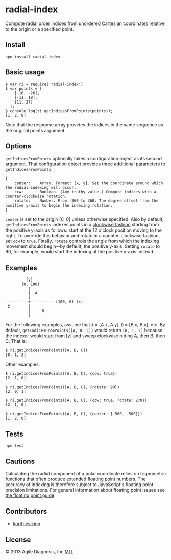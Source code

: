 radial-index
============

Compute radial order indices from unordered Cartesian coordinates relative to the origin or a specified point.

## Install

    npm install radial-index

## Basic usage

    $ var ri = require('radial-index')
    $ var points = [
        [-10, -26],
        [-11, 18],
        [11, 27]
      ];
    $ console.log(ri.getIndicesFromPoints(points));
    [1, 2, 0]

Note that the response array provides the indices in the same sequence as the original points argument.


## Options

`getIndicesFromPoints` optionally takes a configuration object as its second argument. That configuration object provides three additional parameters to `getIndicesFromPoints`.


    {
        center:    Array. Format: [x, y]. Set the coordinate around which the radial indexing will occur.
        ccw:       Boolean. (Any truthy value.) Compute indices with a counter-clockwise rotation.
        rotate:    Number. From -360 to 360. The degree offset from the positive y-axis to begin the indexing rotation.
    }


`center` is set to the origin [0, 0] unless otherwise specified. Also by default, `getIndicesFromPoints` indexes points in a [clockwise fashion](http://en.wikipedia.org/wiki/Clockwise) starting from the positive y-axis as follows: start at the 12 o'clock position moving to the right. To override this behavior and rotate in a counter-clockwise fashion, set `ccw` to `true`. Finally, `rotate` controls the angle from which the indexing movement should begin--by default, the positive y-axis. Setting `rotate` to 90, for example, would start the indexing at the positive x-axis instead.


## Examples

             [y]
           (0, 100)
              |
              |  A
              |
    ----------+---------- (100, 0) [x]
     C        |
              |     B
              |

For the following examples, assume that `A` = [A.x, A.y], `B` = [B.x, B.y], etc. By default, `getIndicesFromPoints([A, B, C])` would return `[0, 1, 2]` because the indexer would start from [y] and sweep clockwise hitting A, then B, then C. That is:

    $ ri.getIndicesFromPoints([A, B, C])
    [0, 1, 2]

Other examples:

    $ ri.getIndicesFromPoints([A, B, C], {ccw: true})
    [2, 1, 0]

    $ ri.getIndicesFromPoints([A, B, C], {rotate: 90})
    [2, 0, 1]

    $ ri.getIndicesFromPoints([A, B, C], {ccw: true, rotate: 270})
    [2, 1, 0]

    $ ri.getIndicesFromPoints([A, B, C], {center: [-500, -500]})
    [1, 2, 0]


## Tests

    npm test


## Cautions

Calculating the radial component of a polar coordinate relies on trignometric functions that often produce extended floating point numbers. The accuracy of indexing is therefore subject to JavaScript's floating point precision limitations. For general information about floating point issues see [the floating point guide](https://github.com/brazzy/floating-point-gui.de).


## Contributors

- [kurttheviking](https://github.com/kurttheviking)


## License

&copy; 2013 Agile Diagnosis, Inc
[MIT](https://github.com/AgileDiagnosis/radial-index/LICENSE.md)
